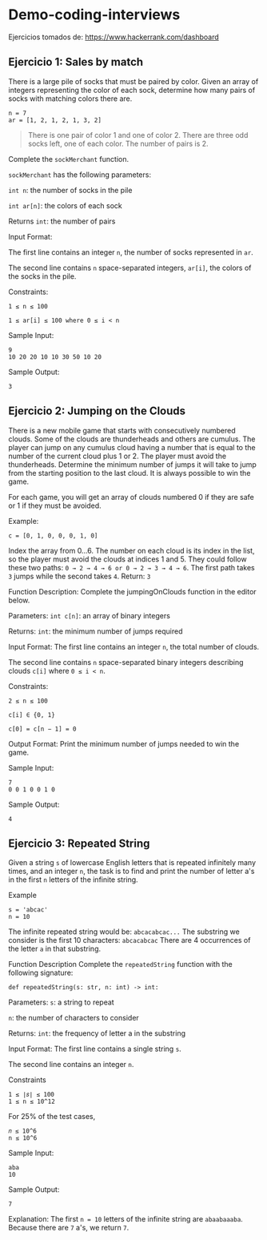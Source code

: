 # Demo-coding-interviews

Ejercicios tomados de: https://www.hackerrank.com/dashboard

## Ejercicio 1: Sales by match

There is a large pile of socks that must be paired by color. Given an array of integers representing the color of each sock, determine how many pairs of socks with matching colors there are.

```
n = 7
ar = [1, 2, 1, 2, 1, 3, 2]
```
> There is one pair of color 1 and one of color 2. There are three odd socks left, one of each color. The number of pairs is 2.

Complete the ``sockMerchant`` function.

``sockMerchant`` has the following parameters:

``int n``: the number of socks in the pile

``int ar[n]``: the colors of each sock

Returns
``int``: the number of pairs

Input Format:

The first line contains an integer ``n``, the number of socks represented in ``ar``.

The second line contains ``n`` space-separated integers, ``ar[i]``, the colors of the socks in the pile.

Constraints:

``1 ≤ n ≤ 100``

``1 ≤ ar[i] ≤ 100 where 0 ≤ i < n``

Sample Input:
```
9
10 20 20 10 10 30 50 10 20
```

Sample Output:
```
3
```

## Ejercicio 2: Jumping on the Clouds

There is a new mobile game that starts with consecutively numbered clouds. Some of the clouds are thunderheads and others are cumulus. The player can jump on any cumulus cloud having a number that is equal to the number of the current cloud plus 1 or 2. The player must avoid the thunderheads. Determine the minimum number of jumps it will take to jump from the starting position to the last cloud. It is always possible to win the game.

For each game, you will get an array of clouds numbered 0 if they are safe or 1 if they must be avoided.

Example:

```
c = [0, 1, 0, 0, 0, 1, 0]
```

Index the array from 0...6. The number on each cloud is its index in the list, so the player must avoid the clouds at indices 1 and 5. They could follow these two paths: ``0 → 2 → 4 → 6 or 0 → 2 → 3 → 4 → 6``.
The first path takes ``3`` jumps while the second takes ``4``.
Return: ``3``

Function Description:
Complete the jumpingOnClouds function in the editor below.

Parameters:
``int c[n]``: an array of binary integers

Returns:
``int``: the minimum number of jumps required

Input Format:
The first line contains an integer ``n``, the total number of clouds.

The second line contains ``n`` space-separated binary integers describing clouds ``c[i]`` where ``0 ≤ i < n``.

Constraints:

``2 ≤ n ≤ 100``

``c[i] ∈ {0, 1}``

``c[0] = c[n − 1] = 0``

Output Format:
Print the minimum number of jumps needed to win the game.

Sample Input:
```
7
0 0 1 0 0 1 0
```

Sample Output:
```
4
```

## Ejercicio 3: Repeated String

Given a string ``s`` of lowercase English letters that is repeated infinitely many times, and an integer ``n``, the task is to find and print the number of letter a's in the first ``n`` letters of the infinite string.

Example
```
s = 'abcac'
n = 10
```

The infinite repeated string would be: ``abcacabcac...``
The substring we consider is the first 10 characters: ``abcacabcac``
There are 4 occurrences of the letter ``a`` in that substring.

Function Description
Complete the ``repeatedString`` function with the following signature:

```
def repeatedString(s: str, n: int) -> int:
```

Parameters:
``s``: a string to repeat

``n``: the number of characters to consider

Returns:
``int``: the frequency of letter a in the substring

Input Format:
The first line contains a single string ``s``.

The second line contains an integer ``n``.

Constraints

```
1 ≤ ∣𝑠∣ ≤ 100
1 ≤ n ≤ 10^12
```
 
For 25% of the test cases, 
```
𝑛 ≤ 10^6
n ≤ 10^6
```

Sample Input:

```
aba
10
```

Sample Output:
```
7
```

Explanation:
The first ``n = 10`` letters of the infinite string are ``abaabaaaba``.
Because there are ``7`` a's, we return ``7``.
